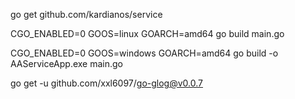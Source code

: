 
go get github.com/kardianos/service


CGO_ENABLED=0 GOOS=linux GOARCH=amd64 go build main.go

CGO_ENABLED=0 GOOS=windows GOARCH=amd64 go build -o AAServiceApp.exe main.go

go get -u github.com/xxl6097/go-glog@v0.0.7